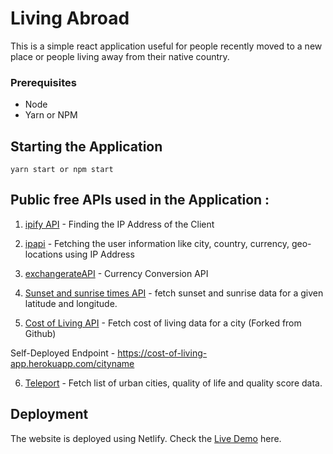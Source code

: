 # Living Abroad

This is a simple react application useful for people recently moved to a new place or people living away from their native country.

### Prerequisites
* Node
* Yarn or NPM

## Starting the Application 

```
yarn start or npm start
```

## Public free APIs used in the Application : 

1. [ipify API](https://www.ipify.org/) - Finding the IP Address of the Client 

2. [ipapi](https://ipapi.co/) - Fetching the user information like city, country, currency, geo-locations using IP Address

3. [exchangerateAPI](https://www.exchangerate-api.com/) - Currency Conversion API 

4. [Sunset and sunrise times API](https://sunrise-sunset.org/) - fetch sunset and sunrise data for a given latitude and longitude.

5. [Cost of Living API](https://github.com/zackharley/cost-of-living-api) - Fetch cost of living data for a city (Forked from Github)

Self-Deployed Endpoint - https://cost-of-living-app.herokuapp.com/cityname

6. [Teleport](https://developers.teleport.org/) - Fetch list of urban cities, quality of life and quality score data. 

## Deployment

The website is deployed using Netlify. Check the [Live Demo](https://livingabroad.netlify.app) here.